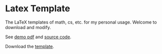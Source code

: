 # Latex Template

The LaTeX templates of math, cs, etc. for my personal usage. Welcome to download and modify. 

See [demo pdf](/demo/demo.pdf) and [source code](demo/demo.tex).

Download the [template](template.tex).
